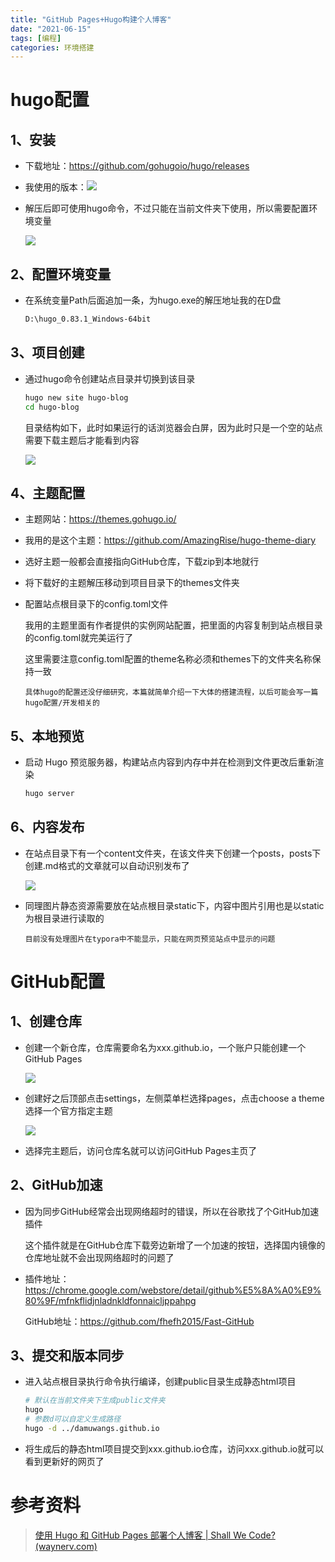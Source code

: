 ```yaml
---
title: "GitHub Pages+Hugo构建个人博客"
date: "2021-06-15"
tags: [编程]
categories: 环境搭建
---
```


# hugo配置

## 1、安装

- 下载地址：<https://github.com/gohugoio/hugo/releases>


- 我使用的版本：![](/img/GitHubPages+Hugo构建个人博客/hugo下载版本.png)

- 解压后即可使用hugo命令，不过只能在当前文件夹下使用，所以需要配置环境变量

  ![](/img/GitHubPages+Hugo构建个人博客/查看hugo版本.png)

## 2、配置环境变量

- 在系统变量Path后面追加一条，为hugo.exe的解压地址我的在D盘

  ```sh
  D:\hugo_0.83.1_Windows-64bit
  ```

## 3、项目创建

- 通过hugo命令创建站点目录并切换到该目录

  ```sh
  hugo new site hugo-blog
  cd hugo-blog
  ```

  目录结构如下，此时如果运行的话浏览器会白屏，因为此时只是一个空的站点需要下载主题后才能看到内容

  ![](/img/GitHubPages+Hugo构建个人博客/hugo项目结构.png)

## 4、主题配置

- 主题网站：<https://themes.gohugo.io/>

- 我用的是这个主题：<https://github.com/AmazingRise/hugo-theme-diary>

- 选好主题一般都会直接指向GitHub仓库，下载zip到本地就行

- 将下载好的主题解压移动到项目目录下的themes文件夹

- 配置站点根目录下的config.toml文件

  我用的主题里面有作者提供的实例网站配置，把里面的内容复制到站点根目录的config.toml就完美运行了

  这里需要注意config.toml配置的theme名称必须和themes下的文件夹名称保持一致

  `具体hugo的配置还没仔细研究，本篇就简单介绍一下大体的搭建流程，以后可能会写一篇hugo配置/开发相关的`

## 5、本地预览

- 启动 Hugo 预览服务器，构建站点内容到内存中并在检测到文件更改后重新渲染

  ```sh
  hugo server
  ```

## 6、内容发布

- 在站点目录下有一个content文件夹，在该文件夹下创建一个posts，posts下创建.md格式的文章就可以自动识别发布了

  ![](/img/GitHubPages+Hugo构建个人博客/hugo项目结构2.png)

- 同理图片静态资源需要放在站点根目录static下，内容中图片引用也是以static为根目录进行读取的

  `目前没有处理图片在typora中不能显示，只能在网页预览站点中显示的问题`

# GitHub配置

## 1、创建仓库

- 创建一个新仓库，仓库需要命名为xxx.github.io，一个账户只能创建一个GitHub Pages

  ![](/img/GitHubPages+Hugo构建个人博客/创建博客项目.png)

- 创建好之后顶部点击settings，左侧菜单栏选择pages，点击choose a theme选择一个官方指定主题

  ![](/img/GitHubPages+Hugo构建个人博客/创建博客项目2.png)

- 选择完主题后，访问仓库名就可以访问GitHub Pages主页了

## 2、GitHub加速

- 因为同步GitHub经常会出现网络超时的错误，所以在谷歌找了个GitHub加速插件

  这个插件就是在GitHub仓库下载旁边新增了一个加速的按钮，选择国内镜像的仓库地址就不会出现网络超时的问题了

- 插件地址：<https://chrome.google.com/webstore/detail/github%E5%8A%A0%E9%80%9F/mfnkflidjnladnkldfonnaicljppahpg>

  GitHub地址：<https://github.com/fhefh2015/Fast-GitHub>

## 3、提交和版本同步

- 进入站点根目录执行命令执行编译，创建public目录生成静态html项目

  ```sh
  # 默认在当前文件夹下生成public文件夹
  hugo
  # 参数d可以自定义生成路径
  hugo -d ../damuwangs.github.io
  ```

- 将生成后的静态html项目提交到xxx.github.io仓库，访问xxx.github.io就可以看到更新好的网页了

# 参考资料

> [使用 Hugo 和 GitHub Pages 部署个人博客 | Shall We Code? (waynerv.com)](https://www.waynerv.com/posts/setup-blog-with-hugo-and-github-pages/)



